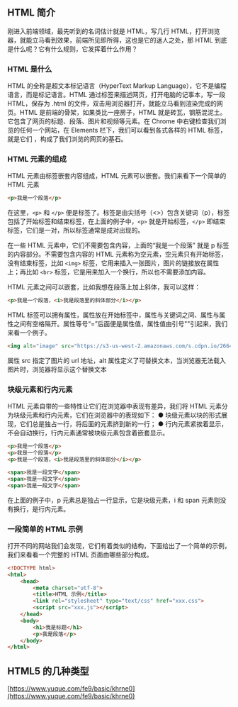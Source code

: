 ## HTML 简介
刚进入前端领域，最先听到的名词估计就是  HTML，写几行 HTML，打开浏览器，就能立马看到效果，前端所见即所得，这也是它的迷人之处，那 HTML 到底是什么呢？它有什么规则，它发挥着什么作用？
### HTML 是什么
HTML 的全称是超文本标记语言（HyperText Markup Language），它不是编程语言，而是标记语言。HTML 通过标签来描述网页，打开电脑的记事本，写一段 HTML，保存为 .html 的文件，双击用浏览器打开，就能立马看到渲染完成的网页。HTML 是前端的骨架，如果类比一座房子，HTML 就是砖瓦，钢筋混泥土。它包含了网页的标题、段落、图片和视频等元素。在 Chrome 中右键检查我们浏览的任何一个网站，在 Elements 栏下，我们可以看到各式各样的 HTML 标签，就是它们 ，构成了我们浏览的网页的基石。
### HTML 元素的组成
HTML 元素由标签嵌套内容组成，HTML 元素可以嵌套。我们来看下一个简单的 HTML 元素

```html
<p>我是一个段落</p>
```

在这里，`<p>` 和 `</p>` 便是标签了。标签是由尖括号（<>）包含关键词（p），标签包括了开始标签和结束标签，在上面的例子中，`<p>` 就是开始标签，`</p>` 即结束标签，它们是一对，所以标签通常是成对出现的。

在一些 HTML 元素中，它们不需要包含内容，上面的“我是一个段落” 就是 p 标签的内容部分。不需要包含内容的 HTML 元素称为空元素，空元素只有开始标签，没有结束标签，比如 `<img>` 标签，它用来插入一张图片，图片的链接放在属性上；再比如 `<br>` 标签，它是用来加入一个换行，所以也不需要添加内容。

HTML 元素之间可以嵌套，比如我想在段落上加上斜体，我可以这样：

```html
<p>我是一个段落，<i>我是段落里的斜体部分</i></p>
```

HTML 标签可以拥有属性，属性放在开始标签中，属性与关键词之间、属性与属性之间有空格隔开。属性等号“=”后面便是属性值，属性值由引号""引起来，我们来看一个例子。
```html
<img alt="image" src="https://s3-us-west-2.amazonaws.com/s.cdpn.io/2664816/profile/profile-512.jpg?1544158617">

```
属性 src 指定了图片的 url 地址，alt 属性定义了可替换文本，当浏览器无法载入图片时，浏览器将显示这个替换文本


### 块级元素和行内元素

HTML 元素自带的一些特性让它们在浏览器中表现有差异，我们将 HTML 元素分为块级元素和行内元素，它们在浏览器中的表现如下：
● 块级元素以块的形式展现，它们总是独占一行，将后面的元素挤到新的一行；
● 行内元素紧挨着显示，不会自动换行，行内元素通常被块级元素包含着嵌套显示。

```html
<p>我是一个段落</p>
<p>我是一个段落</p>
<p>我是一个段落，<i>我是段落里的斜体部分</i></p>

<span>我是一段文字</span>
<span>我是一段文字</span>
<span>我是一段文字</span>
```
在上面的例子中，p 元素总是独占一行显示，它是块级元素，i 和 span 元素则没有换行，是行内元素。

### 一段简单的 HTML 示例
打开不同的网站我们会发现，它们有着类似的结构，下面给出了一个简单的示例，我们来看看一个完整的 HTML 页面由哪些部分构成。

```html
<!DOCTYPE html>
<html>
    <head>
        <meta charset="utf-8">
        <title>HTML 示例</title>
        <link rel="stylesheet" type="text/css" href="xxx.css">
        <script src="xxx.js"></script>
    </head>
    <body>
        <h1>我是标题</h1>
        <p>我是段落</p>
    </body>
</html>
```


## HTML5 的几种类型
[https://www.yuque.com/fe9/basic/khrne0](https://www.yuque.com/fe9/basic/khrne0)